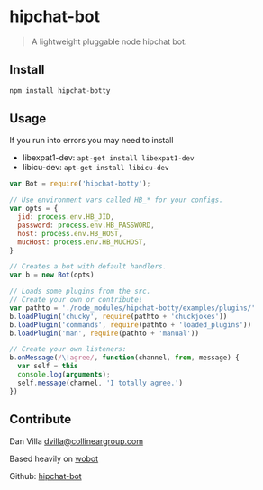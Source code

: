 hipchat-bot
===========
> A lightweight pluggable node hipchat bot.

## Install

```js
npm install hipchat-botty
```

## Usage

If you run into errors you may need to install

 - libexpat1-dev: `apt-get install libexpat1-dev`
 - libicu-dev: `apt-get install libicu-dev`


```javascript
var Bot = require('hipchat-botty');

// Use environment vars called HB_* for your configs.
var opts = {
  jid: process.env.HB_JID,
  password: process.env.HB_PASSWORD,
  host: process.env.HB_HOST,
  mucHost: process.env.HB_MUCHOST,
}

// Creates a bot with default handlers.
var b = new Bot(opts)

// Loads some plugins from the src.
// Create your own or contribute!
var pathto = './node_modules/hipchat-botty/examples/plugins/'
b.loadPlugin('chucky', require(pathto + 'chuckjokes'))
b.loadPlugin('commands', require(pathto + 'loaded_plugins'))
b.loadPlugin('man', require(pathto + 'manual'))

// Create your own listeners:
b.onMessage(/\!agree/, function(channel, from, message) {
  var self = this
  console.log(arguments);
  self.message(channel, 'I totally agree.')
})

```

## Contribute
Dan Villa <dvilla@collineargroup.com>

Based heavily on [wobot](http://github.com/cjoudrey/wobot)

Github: [hipchat-bot](https://github.com/kingnebby/hipchat-bot)

